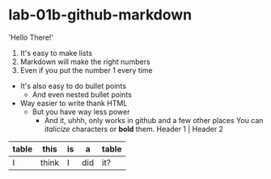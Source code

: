# lab-01b-github-markdown
'Hello There!'
1) It's easy to make lists
 1) Markdown will make the right numbers
 1) Even if you put the number 1 every time
 - It's also easy to do bullet points
   - And even nested bullet points
 - Way easier to write thank HTML
   - But you have way less power
     - And it, uhhh, only works in github and a few other places
 You can _italicize_ characters or **bold** them.
 Header 1 | Header 2

 |table  | this   | is    | a     | table   |
 |-------|--------|-------|-------|---------|
 | I     | think  | I     | did   |  it?    |
